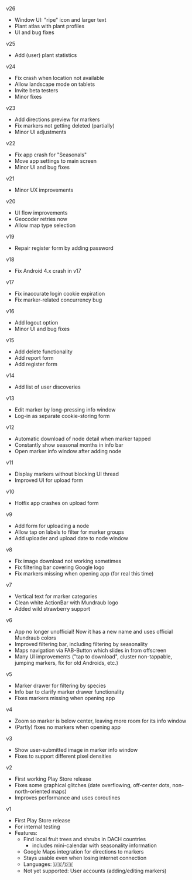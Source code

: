 v26
- Window UI: "ripe" icon and larger text
- Plant atlas with plant profiles
- UI and bug fixes

v25
- Add (user) plant statistics

v24
- Fix crash when location not available
- Allow landscape mode on tablets
- Invite beta testers
- Minor fixes

v23
- Add directions preview for markers
- Fix markers not getting deleted (partially)
- Minor UI adjustments

v22
- Fix app crash for "Seasonals"
- Move app settings to main screen
- Minor UI and bug fixes

v21
- Minor UX improvements

v20
- UI flow improvements
- Geocoder retries now
- Allow map type selection

v19
- Repair register form by adding password

v18
- Fix Android 4.x crash in v17

v17
- Fix inaccurate login cookie expiration
- Fix marker-related concurrency bug

v16
- Add logout option
- Minor UI and bug fixes

v15
- Add delete functionality
- Add report form
- Add register form

v14
- Add list of user discoveries

v13
- Edit marker by long-pressing info window
- Log-in as separate cookie-storing form

v12
- Automatic download of node detail when marker tapped
- Constantly show seasonal months in info bar
- Open marker info window after adding node

v11
- Display markers without blocking UI thread
- Improved UI for upload form

v10
- Hotfix app crashes on upload form

v9
- Add form for uploading a node
- Allow tap on labels to filter for marker groups
- Add uploader and upload date to node window

v8
- Fix image download not working sometimes
- Fix filtering bar covering Google logo
- Fix markers missing when opening app (for real this time)

v7
- Vertical text for marker categories
- Clean white ActionBar with Mundraub logo
- Added wild strawberry support

v6
- App no longer unofficial! Now it has a new name and uses official Mundraub colors
- Improved filtering bar, including filtering by seasonality
- Maps navigation via FAB-Button which slides in from offscreen
- Many UI improvements ("tap to download", cluster non-tappable, jumping markers, fix for old Androids, etc.)

v5
- Marker drawer for filtering by species
- Info bar to clarify marker drawer functionality
- Fixes markers missing when opening app

v4
- Zoom so marker is below center, leaving more room for its info window
- (Partly) fixes no markers when opening app

v3
- Show user-submitted image in marker info window
- Fixes to support different pixel densities

v2
- First working Play Store release
- Fixes some graphical glitches (date overflowing, off-center dots, non-north-oriented maps)
- Improves performance and uses coroutines

v1
- First Play Store release
- For internal testing
- Features:
    - Find local fruit trees and shrubs in DACH countries
        - includes mini-calendar with seasonality information
    - Google Maps integration for directions to markers
    - Stays usable even when losing internet connection
    - Languages: 🇺🇸/🇩🇪
    - Not yet supported: User accounts (adding/editing markers)
